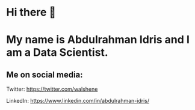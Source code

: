 # Hi there 👋

# My name is Abdulrahman Idris and I am a Data Scientist.



## Me on social media:

Twitter: https://twitter.com/walshene

LinkedIn: https://www.linkedin.com/in/abdulrahman-idris/
